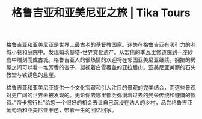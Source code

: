 ﻿---
language: zh
url: multi-country-tours/georgia-and-armenia
heading: 格鲁吉亚和亚美尼亚之旅
title: 格鲁吉亚和亚美尼亚之旅 | Tika Tours
template: toursubcategory
main_category_id: 2
sub_category_id: 17
---
<div class="row content-row"><!-- 993 (2)-->
<div class="col-xs-12 col-sm-6 col-md-6"><!-- 1356 -->

格鲁吉亚和亚美尼亚是世界上最古老的基督教国家。迷失在格鲁吉亚有吸引力的老城小巷和庭院中。发现姆茨赫塔-世界文化遗产。从宏伟的季瓦里修道院到一座砂岩中雕刻而成古城。格鲁吉亚人的很热情的欢迎将在邻国亚美尼亚继续。拥挤的房屋之间可以看一堆芳香的杏子，凝视着白雪覆盖的亚拉腊山。亚美尼亚美丽的石头教堂与铁锈色的悬崖。
</div>

<div class="col-xs-12 col-sm-6 col-md-6"><!-- 1357 -->

格鲁吉亚和亚美尼亚提供一个文化宝藏和引人注目的景观的完美结合，而这些景观对更广阔的世界未被发现的。无论你去哪里都会弥漫着过去的光荣传统和慷慨的款待。”帝卡旅行社”给您一个很好的机会去让自己沉浸在诱人的乡村，品尝格鲁吉亚葡萄酒和亚美尼亚干邑，带着一生的回忆回家。


</div>

</div>

